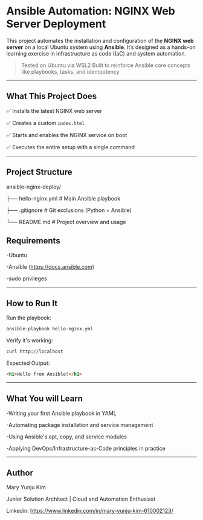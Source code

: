 # Ansible Automation: NGINX Web Server Deployment

This project automates the installation and configuration of the **NGINX web server** on a local Ubuntu system using **Ansible**. It’s designed as a hands-on learning exercise in infrastructure as code (IaC) and system automation.

> Tested on Ubuntu via WSL2
> Built to reinforce Ansible core concepts like playbooks, tasks, and idempotency

---

## What This Project Does

✅ Installs the latest NGINX web server

✅ Creates a custom `index.html`

✅ Starts and enables the NGINX service on boot

✅ Executes the entire setup with a single command

---

## Project Structure

ansible-nginx-deploy/

├── hello-nginx.yml # Main Ansible playbook

├── .gitignore # Git exclusions (Python + Ansible)

└── README.md # Project overview and usage

## Requirements

-Ubuntu

-Ansible (https://docs.ansible.com)

-sudo privileges

---

## How to Run It

Run the playbook:

```bash
ansible-playbook hello-nginx.yml

```

Verify it's working:

```bash
curl http://localhost

```

Expected Output:

```html
<h1>Hello from Ansible!</h1>

```

---

## What You will Learn

-Writing your first Ansible playbook in YAML

-Automating package installation and service management

-Using Ansible's apt, copy, and service modules

-Applying DevOps/Infrastructure-as-Code principles in practice

---

## Author

Mary Yunju Kim

Junior Solution Architect | Cloud and Automation Enthusiast

Linkedin: https://www.linkedin.com/in/mary-yunju-kim-610002123/
